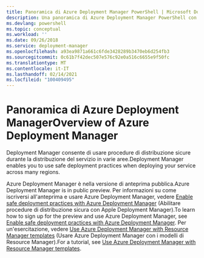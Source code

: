 ```yaml
---
title: Panoramica di Azure Deployment Manager PowerShell | Microsoft Docs
description: Una panoramica di Azure Deployment Manager PowerShell con collegamenti a installazione e configurazione.
ms.devlang: powershell
ms.topic: conceptual
ms.workload: ''
ms.date: 09/26/2018
ms.service: deployment-manager
ms.openlocfilehash: a93ea9871a661c6fde3428289b3470eb6d254fb3
ms.sourcegitcommit: 0c61b7f42dec507e576c92e0a516c6655e9f50fc
ms.translationtype: MT
ms.contentlocale: it-IT
ms.lasthandoff: 02/14/2021
ms.locfileid: "100409495"
---
```

# <a name="overview-of-azure-deployment-manager"></a><span data-ttu-id="add2f-103">Panoramica di Azure Deployment Manager</span><span class="sxs-lookup"><span data-stu-id="add2f-103">Overview of Azure Deployment Manager</span></span>

<span data-ttu-id="add2f-104">Deployment Manager consente di usare procedure di distribuzione sicure durante la distribuzione del servizio in varie aree.</span><span class="sxs-lookup"><span data-stu-id="add2f-104">Deployment Manager enables you to use safe deployment practices when deploying your service across many regions.</span></span>

<span data-ttu-id="add2f-105">Azure Deployment Manager è nella versione di anteprima pubblica.</span><span class="sxs-lookup"><span data-stu-id="add2f-105">Azure Deployment Manager is in public preview.</span></span> <span data-ttu-id="add2f-106">Per informazioni su come iscriversi all'anteprima e usare Azure Deployment Manager, vedere [Enable safe deployment practices with Azure Deployment Manager](/azure/azure-resource-manager/deployment-manager-overview) (Abilitare procedure di distribuzione sicura con Apple Deployment Manager).</span><span class="sxs-lookup"><span data-stu-id="add2f-106">To learn how to sign up for the preview and use Azure Deployment Manager, see [Enable safe deployment practices with Azure Deployment Manager](/azure/azure-resource-manager/deployment-manager-overview).</span></span> <span data-ttu-id="add2f-107">Per un'esercitazione, vedere [Use Azure Deployment Manager with Resource Manager templates](/azure/azure-resource-manager/deployment-manager-tutorial) (Usare Azure Deployment Manager con i modelli di Resource Manager).</span><span class="sxs-lookup"><span data-stu-id="add2f-107">For a tutorial, see [Use Azure Deployment Manager with Resource Manager templates](/azure/azure-resource-manager/deployment-manager-tutorial).</span></span>